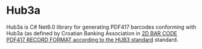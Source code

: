 # Hub3a
Hub3a is C# Net6.0 library for generating PDF417 barcodes conforming with Hub3a (as defined by Croatian Banking Association in [2D BAR CODE PDF417 RECORD FORMAT according to the HUB3 standard](https://www.hub.hr/sites/default/files/inline-files/2dbc_0.pdf) standard.  

